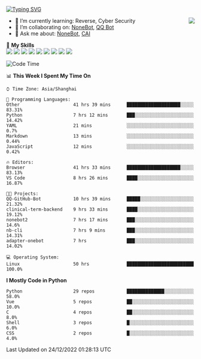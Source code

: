 [![Typing SVG](https://readme-typing-svg.herokuapp.com?size=25&duration=2500&color=8C43EA&vCenter=true&width=200&height=40&lines=Hi+there+%F0%9F%91%8B%F0%9F%8F%BB;I'm+yanyongyu)](https://git.io/typing-svg)

<a href="#">
  <img align="right" src="https://github-readme-stats.vercel.app/api?username=yanyongyu&count_private=true&show_icons=true&bg_color=15,f2f7fd,E0EAFC" />
</a>

- 🌱 I’m currently learning: Reverse, Cyber Security
- 👯 I’m collaborating on: [NoneBot](https://github.com/nonebot), [QQ Bot](https://github.com/Mrs4s/go-cqhttp)
- 💬 Ask me about: [NoneBot](https://github.com/nonebot), [CAI](https://github.com/cscs181/CAI)

🌟 **My Skills**  
![](https://img.shields.io/badge/-Python-3e74a2?style=flat-square&logo=Python&logoColor=fff)
![](https://img.shields.io/badge/-Node.js-339933?style=flat-square&logo=Node.js&logoColor=fff)
![](https://img.shields.io/badge/-Vue-4fc08d?style=flat-square&logo=Vue.js&logoColor=fff)
![](https://img.shields.io/badge/-React-2d98ce?style=flat-square&logo=React&logoColor=fff)
![](https://img.shields.io/badge/-Docker-2496ED?style=flat-square&logo=Docker&logoColor=fff)
![](https://img.shields.io/badge/-Linux-000000?style=flat-square&logo=Linux&logoColor=fff)
![](https://img.shields.io/badge/-MySQL-4479A1?style=flat-square&logo=MySQL&logoColor=fff)
![](https://img.shields.io/badge/-Redis-DC382D?style=flat-square&logo=Redis&logoColor=fff)
![](https://img.shields.io/badge/-MongoDB-47A248?style=flat-square&logo=MongoDB&logoColor=fff)

<!--START_SECTION:waka-->
![Code Time](http://img.shields.io/badge/Code%20Time-3%2C457%20hrs%204%20mins-blue)

📊 **This Week I Spent My Time On** 

```text
⌚︎ Time Zone: Asia/Shanghai

💬 Programming Languages: 
Other                    41 hrs 39 mins      ████████████████████░░░░░   83.31% 
Python                   7 hrs 12 mins       ███░░░░░░░░░░░░░░░░░░░░░░   14.42% 
YAML                     21 mins             ░░░░░░░░░░░░░░░░░░░░░░░░░   0.7% 
Markdown                 13 mins             ░░░░░░░░░░░░░░░░░░░░░░░░░   0.44% 
JavaScript               12 mins             ░░░░░░░░░░░░░░░░░░░░░░░░░   0.42%

🔥 Editors: 
Browser                  41 hrs 33 mins      ████████████████████░░░░░   83.13% 
VS Code                  8 hrs 26 mins       ████░░░░░░░░░░░░░░░░░░░░░   16.87%

🐱‍💻 Projects: 
QQ-GitHub-Bot            10 hrs 39 mins      █████░░░░░░░░░░░░░░░░░░░░   21.32% 
clinical-term-backend    9 hrs 33 mins       ████░░░░░░░░░░░░░░░░░░░░░   19.12% 
nonebot2                 7 hrs 17 mins       ███░░░░░░░░░░░░░░░░░░░░░░   14.6% 
nb-cli                   7 hrs 9 mins        ███░░░░░░░░░░░░░░░░░░░░░░   14.31% 
adapter-onebot           7 hrs               ███░░░░░░░░░░░░░░░░░░░░░░   14.02%

💻 Operating System: 
Linux                    50 hrs              █████████████████████████   100.0%

```

**I Mostly Code in Python** 

```text
Python                   29 repos            ██████████████░░░░░░░░░░░   58.0% 
Vue                      5 repos             ██░░░░░░░░░░░░░░░░░░░░░░░   10.0% 
C                        4 repos             ██░░░░░░░░░░░░░░░░░░░░░░░   8.0% 
Shell                    3 repos             █░░░░░░░░░░░░░░░░░░░░░░░░   6.0% 
CSS                      2 repos             █░░░░░░░░░░░░░░░░░░░░░░░░   4.0%

```



 Last Updated on 24/12/2022 01:28:13 UTC
<!--END_SECTION:waka-->
